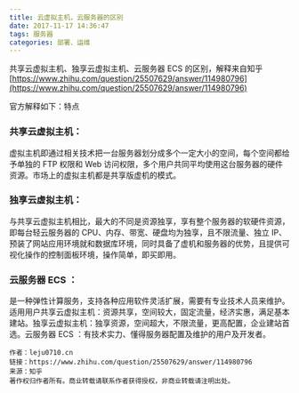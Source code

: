 ```yaml
---
title: 云虚拟主机，云服务器的区别
date: 2017-11-17 14:36:47
tags: 服务器
categories: 部署、运维
---
```


共享云虚拟主机、独享云虚拟主机、云服务器 ECS 的区别，解释来自知乎
[https://www.zhihu.com/question/25507629/answer/114980796](https://www.zhihu.com/question/25507629/answer/114980796)

官方解释如下：特点

### 共享云虚拟主机：

虚拟主机即通过相关技术把一台服务器划分成多个一定大小的空间，每个空间都给予单独的 FTP 权限和 Web 访问权限，多个用户共同平均使用这台服务器的硬件资源。市场上的虚拟主机都是共享版虚机的模式。

### 独享云虚拟主机：

与共享云虚拟主机相比，最大的不同是资源独享，享有整个服务器的软硬件资源，即每台轻云服务器的 CPU、内存、带宽、硬盘均为独享，且不限流量、独立 IP、预装了网站应用环境就和数据库环境，同时具备了虚机和服务器的优势，且提供可视化操作的控制面板环境，操作简单，即买即用。

### 云服务器 ECS ：

是一种弹性计算服务，支持各种应用软件灵活扩展，需要有专业技术人员来维护。 适用用户共享云虚拟主机：资源共享，空间较大，固定流量，经济实惠，满足基本建站。独享云虚拟主机：独享资源，空间超大，不限流量，更高配置，企业建站首选。云服务器 ECS ：有技术实力、懂得服务器配置及维护的用户及开发者。

```
作者：leju0710.cn
链接：https://www.zhihu.com/question/25507629/answer/114980796
来源：知乎
著作权归作者所有。商业转载请联系作者获得授权，非商业转载请注明出处。
```

